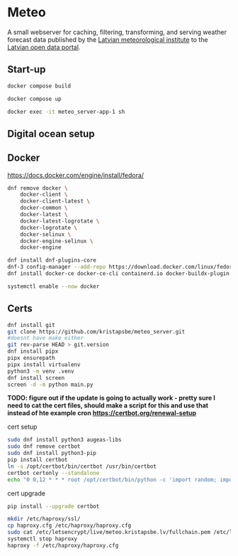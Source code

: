# Meteo

A small webserver for caching, filtering, transforming, and serving weather forecast data published by the [Latvian meteorological institute](https://videscentrs.lvgmc.lv/) to the [Latvian open data portal](https://data.gov.lv/lv).

## Start-up

```bash
docker compose build
```

```bash
docker compose up
```

```bash
docker exec -it meteo_server-app-1 sh
```

## Digital ocean setup

## Docker

https://docs.docker.com/engine/install/fedora/
```bash
dnf remove docker \
    docker-client \
    docker-client-latest \
    docker-common \
    docker-latest \
    docker-latest-logrotate \
    docker-logrotate \
    docker-selinux \
    docker-engine-selinux \
    docker-engine
```

```bash
dnf install dnf-plugins-core
dnf-3 config-manager --add-repo https://download.docker.com/linux/fedora/docker-ce.repo
dnf install docker-ce docker-ce-cli containerd.io docker-buildx-plugin docker-compose-plugin
```

```bash
systemctl enable --now docker
```

## Certs

```bash
dnf install git
git clone https://github.com/kristapsbe/meteo_server.git
#doesnt have make either
git rev-parse HEAD > git.version
dnf install pipx
pipx ensurepath
pipx install virtualenv
python3 -m venv .venv
dnf install screen
screen -d -m python main.py
```

**TODO: figure out if the update is going to actually work - pretty sure I need to cat the cert files, should make a script for this and use that instead of hte example cron https://certbot.org/renewal-setup**

cert setup
```bash
sudo dnf install python3 augeas-libs
sudo dnf remove certbot
sudo dnf install python3-pip
pip install certbot
ln -s /opt/certbot/bin/certbot /usr/bin/certbot
certbot certonly --standalone
echo "0 0,12 * * * root /opt/certbot/bin/python -c 'import random; import time; time.sleep(random.random() * 3600)' && sudo certbot renew -q" | sudo tee -a /etc/crontab > /dev/null
```

cert upgrade
```bash
pip install --upgrade certbot
```

```bash
mkdir /etc/haproxy/ssl/
cp haproxy.cfg /etc/haproxy/haproxy.cfg
sudo cat /etc/letsencrypt/live/meteo.kristapsbe.lv/fullchain.pem /etc/letsencrypt/live/meteo.kristapsbe.lv/privkey.pem > /etc/haproxy/ssl/haproxy.pem
systemctl stop haproxy
haproxy -f /etc/haproxy/haproxy.cfg
```
